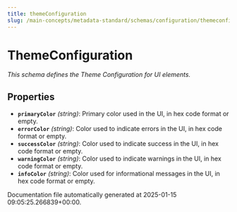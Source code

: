 ```yaml
---
title: themeConfiguration
slug: /main-concepts/metadata-standard/schemas/configuration/themeconfiguration
---
```


# ThemeConfiguration

*This schema defines the Theme Configuration for UI elements.*

## Properties

- **`primaryColor`** *(string)*: Primary color used in the UI, in hex code format or empty.
- **`errorColor`** *(string)*: Color used to indicate errors in the UI, in hex code format or empty.
- **`successColor`** *(string)*: Color used to indicate success in the UI, in hex code format or empty.
- **`warningColor`** *(string)*: Color used to indicate warnings in the UI, in hex code format or empty.
- **`infoColor`** *(string)*: Color used for informational messages in the UI, in hex code format or empty.


Documentation file automatically generated at 2025-01-15 09:05:25.266839+00:00.
